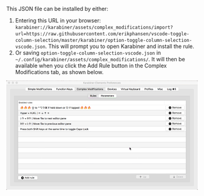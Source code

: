 This JSON file can be installed by either:

1. Entering this URL in your browser: `karabiner://karabiner/assets/complex_modifications/import?url=https://raw.githubusercontent.com/erikphansen/vscode-toggle-column-selection/master/karabiner/option-toggle-column-selection-vscode.json`. This will prompt you to open Karabiner and install the rule.
2. Or saving `option-toggle-column-selection-vscode.json` in `~/.config/karabiner/assets/complex_modifications/`. It will then be available when you click the Add Rule button in the Complex Modifications tab, as shown below.

![Install Karabiner Rule](./install-rule.gif)
